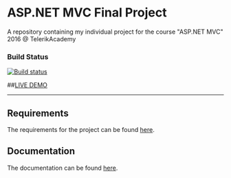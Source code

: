 # ASP.NET MVC Final Project
A repository containing my individual project for the course "ASP.NET MVC" 2016 @ TelerikAcademy

### Build Status
[![Build status](https://ci.appveyor.com/api/projects/status/a7b4cv1btynps35u/branch/master?svg=true)](https://ci.appveyor.com/project/danisio/mvc-project/branch/master)

##[LIVE DEMO](http://mysurveys.apphb.com/)

----------
## Requirements
The requirements for the project can be found [here](Documentation/Requirements.md).

## Documentation
The documentation can be found [here](Documentation/Documentation.md).







